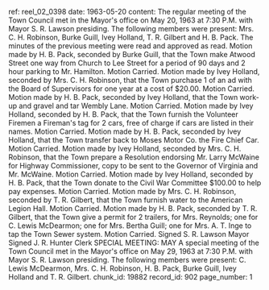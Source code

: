 ref: reel_02_0398
date: 1963-05-20
content: The regular meeting of the Town Council met in the Mayor's office on May 20, 1963 at 7:30 P.M. with Mayor S. R. Lawson presiding. The following members were present: Mrs. C. H. Robinson, Burke Guill, Ivey Holland, T. R. Gilbert and H. B. Pack. The minutes of the previous meeting were read and approved as read. Motion made by H. B. Pack, seconded by Burke Guill, that the Town make Atwood Street one way from Church to Lee Street for a period of 90 days and 2 hour parking to Mr. Hamilton. Motion Carried. Motion made by Ivey Holland, seconded by Mrs. C. H. Robinson, that the Town purchase 1 of an ad with the Board of Supervisors for one year at a cost of $20.00. Motion Carried. Motion made by H. B. Pack, seconded by Ivey Holland, that the Town work-up and gravel and tar Wembly Lane. Motion Carried. Motion made by Ivey Holland, seconded by H. B. Pack, that the Town furnish the Volunteer Firemen a Fireman's tag for 2 cars, free of charge if cars are listed in their names. Motion Carried. Motion made by H. B. Pack, seconded by Ivey Holland, that the Town transfer back to Moses Motor Co. the Fire Chief Car. Motion Carried. Motion made by Ivey Holland, seconded by Mrs. C. H. Robinson, that the Town prepare a Resolution endorsing Mr. Larry McWaine for Highway Commissioner, copy to be sent to the Governor of Virginia and Mr. McWaine. Motion Carried. Motion made by Ivey Holland, seconded by H. B. Pack, that the Town donate to the Civil War Committee $100.00 to help pay expenses. Motion Carried. Motion made by Mrs. C. H. Robinson, seconded by T. R. Gilbert, that the Town furnish water to the American Legion Hall. Motion Carried. Motion made by H. B. Pack, seconded by T. R. Gilbert, that the Town give a permit for 2 trailers, for Mrs. Reynolds; one for C. Lewis McDearmon; one for Mrs. Bertha Guill; one for Mrs. A. T. Inge to tap the Town Sewer system. Motion Carried. Signed S. R. Lawson Mayor Signed J. R. Hunter Clerk SPECIAL MEETING: MAY A special meeting of the Town Council met in the Mayor's office on May 29, 1963 at 7:30 P.M. with Mayor S. R. Lawson presiding. The following members were present: C. Lewis McDearmon, Mrs. C. H. Robinson, H. B. Pack, Burke Guill, Ivey Holland and T. R. Gilbert.
chunk_id: 19882
record_id: 902
page_number: 1


